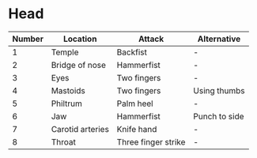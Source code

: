 # Head

Number | Location | Attack | Alternative
-|-|-|-|
1 | Temple | Backfist | -
2 | Bridge of nose | Hammerfist | -
3 | Eyes | Two fingers | -
4 | Mastoids | Two fingers | Using thumbs
5 | Philtrum | Palm heel | -
6 | Jaw | Hammerfist | Punch to side
7 | Carotid arteries | Knife hand | -
8 | Throat | Three finger strike | -